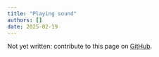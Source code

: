 ```yaml
---
title: "Playing sound"
authors: []
date: 2025-02-19
---
```


Not yet written: contribute to this page on [GitHub](https://github.com/Diminim/love-cookbook).
